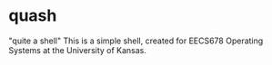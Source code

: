 # quash
"quite a shell"
This is a simple shell, created for EECS678 Operating Systems at the University of Kansas.
